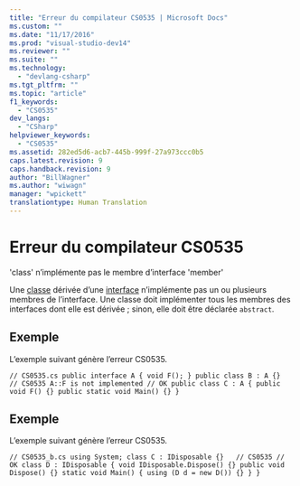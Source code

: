 ```yaml
---
title: "Erreur du compilateur CS0535 | Microsoft Docs"
ms.custom: ""
ms.date: "11/17/2016"
ms.prod: "visual-studio-dev14"
ms.reviewer: ""
ms.suite: ""
ms.technology: 
  - "devlang-csharp"
ms.tgt_pltfrm: ""
ms.topic: "article"
f1_keywords: 
  - "CS0535"
dev_langs: 
  - "CSharp"
helpviewer_keywords: 
  - "CS0535"
ms.assetid: 282ed5d6-acb7-445b-999f-27a973ccc0b5
caps.latest.revision: 9
caps.handback.revision: 9
author: "BillWagner"
ms.author: "wiwagn"
manager: "wpickett"
translationtype: Human Translation
---
```

# Erreur du compilateur CS0535
'class' n’implémente pas le membre d’interface 'member'  
  
 Une [classe](../../csharp/language-reference/keywords/class.md) dérivée d’une [interface](../../csharp/language-reference/keywords/interface.md) n’implémente pas un ou plusieurs membres de l’interface. Une classe doit implémenter tous les membres des interfaces dont elle est dérivée ; sinon, elle doit être déclarée `abstract`.  
  
## Exemple  
 L’exemple suivant génère l’erreur CS0535.  
  
```  
// CS0535.cs public interface A { void F(); } public class B : A {}   // CS0535 A::F is not implemented // OK public class C : A { public void F() {} public static void Main() {} }  
```  
  
## Exemple  
 L’exemple suivant génère l’erreur CS0535.  
  
```  
// CS0535_b.cs using System; class C : IDisposable {}   // CS0535 // OK class D : IDisposable { void IDisposable.Dispose() {} public void Dispose() {} static void Main() { using (D d = new D()) {} } }  
```